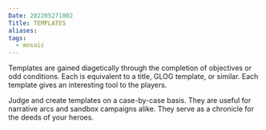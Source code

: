 ```yaml
---
Date: 202205271002
Title: TEMPLATES
aliases: 
tags:
  - mosaic
---
```

Templates are gained diagetically through the completion of objectives or odd conditions. Each is equivalent to a title, GLOG template, or similar. Each template gives an interesting tool to the players.

Judge and create templates on a case-by-case basis. They are useful for narrative arcs and sandbox campaigns alike. They serve as a chronicle for the deeds of your heroes.